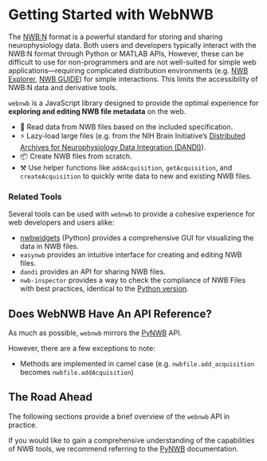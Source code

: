 # Getting Started with WebNWB
The [NWB:N] format is a powerful standard for storing and sharing neurophysiology data. Both users and developers typically interact with the NWB:N format through Python or MATLAB APIs, However, these can be difficult to use for non-programmers and are not well-suited for simple web applications—requiring complicated distribution environments (e.g. [NWB Explorer], [NWB GUIDE]) for simple interactions. This limits the accessibility of NWB:N data and derivative tools.

`webnwb` is a JavaScript library designed to provide the optimal experience for **exploring and editing NWB file metadata** on the web. 
- 🔬 Read data from NWB files based on the included specification.
- ⚡ Lazy-load large files (e.g. from the NIH Brain Initiative’s [Distributed Archives for Neurophysiology Data Integration (DANDI)](https://gui.dandiarchive.org/#/)).
- 📦 Create NWB files from scratch.
- ⚒️ Use helper functions like `addAcquisition`, `getAcquisition`, and `createAcquisition` to quickly write data to new and existing NWB files.

### Related Tools
Several tools can be used with `webnwb` to provide a cohesive experience for web developers and users alike:
- [nwbwidgets] (Python) provides a comprehensive GUI for visualizing the data in NWB files.
- `easynwb` provides an intuitive interface for creating and editing NWB files.
- `dandi` provides an API for sharing NWB files.
- `nwb-inspector` provides a way to check the compliance of NWB Files with best practices, identical to the [Python version](https://github.com/NeurodataWithoutBorders/nwbinspector).

## Does WebNWB Have An API Reference?
As much as possible, `webnwb` mirrors the [PyNWB] API. 

However, there are a few exceptions to note:
- Methods are implemented in camel case (e.g. `nwbfile.add_acquisition` becomes `nwbfile.addAcquisition`)

## The Road Ahead
The following sections provide a brief overview of the `webnwb` API in practice. 

If you would like to gain a comprehensive understanding of the capabilities of NWB tools, we recommend referring to the [PyNWB] documentation.

[pynwb]: https://pynwb.readthedocs.io/en/stable/
[nwbwidgets]: https://github.com/NeurodataWithoutBorders/nwbwidgets

[NWB:N]: https://www.nwb.org/
[NWB Explorer]: http://nwbexplorer.opensourcebrain.org/hub/spawn-pending/d6206910-b0e6-4755-a6dc-d0a16928cf6f
[NWB GUIDE]: https://github.com/NeurodataWithoutBorders/nwb-guide